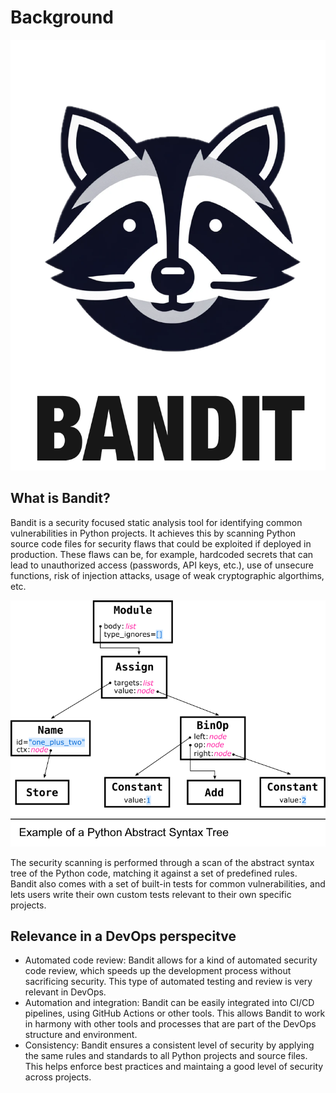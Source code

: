 


# Background
<!-- Raccoon video easter egg-->
[![Raccoon video easter egg](./assets/bandit_logo.png)](https://www.youtube.com/watch?v=rfbb4yRBH64)

## What is Bandit?
Bandit is a security focused static analysis tool for identifying common vulnerabilities in Python projects. It achieves this by scanning Python source code files for security flaws that could be exploited if deployed in production. These flaws can be, for example, hardcoded secrets that can lead to unauthorized access (passwords, API keys, etc.), use of unsecure functions, risk of injection attacks, usage of weak cryptographic algorthims, etc.

<img src="./assets/python_ast.png" width="800px">

The security scanning is performed through a scan of the abstract syntax tree of the Python code, matching it against a set of predefined rules. Bandit also comes with a set of built-in tests for common vulnerabilities, and lets users write their own custom tests relevant to their own specific projects.

## Relevance in a DevOps perspecitve
- Automated code review: Bandit allows for a kind of automated security code review, which speeds up the development process without sacrificing security. This type of automated testing and review is very relevant in DevOps.
- Automation and integration: Bandit can be easily integrated into CI/CD pipelines, using GitHub Actions or other tools. This allows Bandit to work in harmony with other tools and processes that are part of the DevOps structure and environment.
- Consistency: Bandit ensures a consistent level of security by applying the same rules and standards to all Python projects and source files. This helps enforce best practices and maintaing a good level of security across projects.
